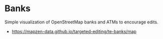# Banks
Simple visualization of OpenStreetMap banks and ATMs to encourage edits.
* https://mapzen-data.github.io/targeted-editing/te-banks/map

